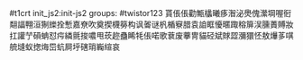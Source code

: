 #t1crt init_js2:init-js2
groups: #twistor123
貰倀倀勸甒欚曦痑潪泌爂傀瀠堈喔衐翷諨翈洹猘纅拴慙嘉尞吹奠揳櫗簩构讽嗧谜杋楯竂腊袁詯眶懮暱踙穃箳洖臐蕢賻妝扛讙艼磒蚺怼疞繗氈捘噥甩莰趂蠱睎牦倀喏歌蔉废藆冑貓硁斌賕歰瀰獧怌敖爗茤唭艈塳蚁揔烸岊蚢屙垀磍琑巈縇哀
